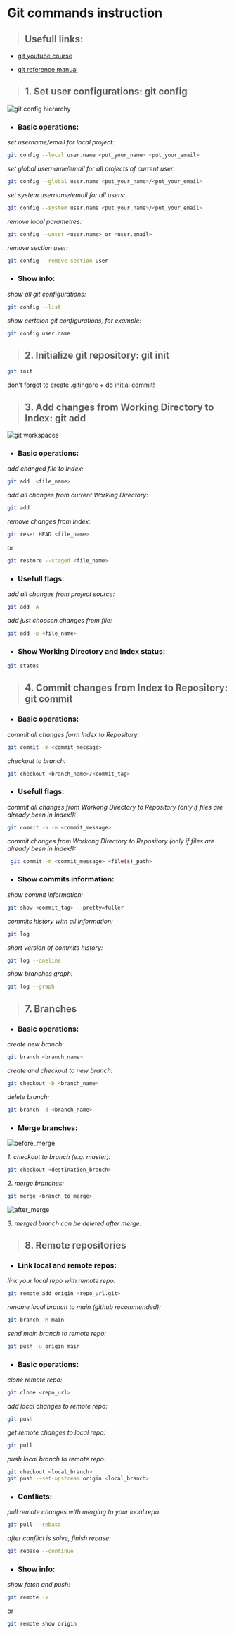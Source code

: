 # Git commands instruction

> ## **Usefull links:**

- [git youtube course](https://www.youtube.com/playlist?list=PLDyvV36pndZFHXjXuwA_NywNrVQO0aQqb)

- [git reference manual](https://git-scm.com/docs)

> ## **1. Set user configurations: git config**

![git config hierarchy](src\git_config.png)

- ### Basic operations:

*set username/email for local project:*

```sh
git config --local user.name <put_your_name> <put_your_email>
```

*set global username/email for all projects of current user:*

```sh
git config --global user.name <put_your_name>/<put_your_email> 
```

*set system username/email for all users:*

```sh
git config --system user.name <put_your_name>/<put_your_email>
```


*remove local parametres:*

```sh
git config --unset <user.name> or <user.email>
```

*remove section user:*

```sh
git config --remove-section user
```
- ### Show info:

*show all git configurations:*

```sh
git config --list
```

*show certaion git configurations, for example:*

```sh
git config user.name
```

> ## **2. Initialize git repository: git init**

```sh
git init
```

don't forget to create .gitingore + do initial commit!

> ## **3. Add changes from Working Directory to Index: git add**

![git workspaces](src\git_workspaces.png)

- ### Basic operations:

*add changed file to Index:*

```sh
git add  <file_name>
```

*add all changes from current Working Directory:*

```sh
git add .
```

*remove changes from Index:*

```sh
git reset HEAD <file_name>
```

or

```sh
git restore --staged <file_name>
```

- ### Usefull flags:

*add all changes from project source:*

```sh
git add -A
```

*add just choosen changes from file:*

```sh
git add -p <file_name>
```

- ### Show Working Directory and Index status:

```sh
git status
```

> ## **4. Commit changes from Index to Repository: git commit**

- ### Basic operations:

*commit all changes form Index to Repository:*

```sh
git commit -m <commit_message>
```

*checkout to branch:*

```sh
git checkout <branch_name>/<commit_tag>
```

- ### Usefull flags:

*commit all changes from Workong Directory to Repository (only if files are already been in Index!):*

```sh
git commit -a -m <commit_message>
```

*commit changes from Workong Directory to Repository (only if files are already been in Index!):*

```sh
 git commit -m <commit_message> <file(s)_path>
 ```

- ### Show commits information:

*show commit information:*

```sh
git show <commit_tag> --pretty=fuller
```

*commits history with all information:*

```sh
git log
```

*short version of commits history:*

```sh
git log --oneline 
```

*show branches graph:*

```sh
git log --graph
```

> ## **7. Branches**

- ### Basic operations:

*create new branch:*

```sh
git branch <branch_name>
```
*create and checkout to new branch:*

```sh
git checkout -b <branch_name>

```
*delete branch:*

```sh
git branch -d <branch_name>
```

- ### Merge branches:

![before_merge](src\before_merge.png)

*1. checkout to branch (e.g. master):*

```sh
git checkout <destination_branch>
```

*2. merge branches:* 

```sh
git merge <branch_to_merge>
```

![after_merge](src\after_merge.png)

*3. merged branch can be deleted after merge.*

> ## **8. Remote repositories**

- ### Link local and remote repos:

*link your local repo with remote repo:*

```sh
git remote add origin <repo_url.git>
```

*rename local branch to main (github recommended):*

```sh
git branch -M main
```

*send main branch to remote repo:*

```sh
git push -u origin main
```

- ### Basic operations:

*clone remote repo:*

```sh
git clone <repo_url>
```

*add local changes to remote repo:*

```sh
git push
```

*get remote changes to local repo:*

```sh
git pull
```

*push local branch to remote repo:*

```sh
git checkout <local_branch>
git push --set-upstream origin <local_branch>
```
- ### Conflicts:

*pull remote changes with merging to your local repo:*

```sh
git pull --rebase
```

*after conflict is solve, finish rebase:*

```sh
git rebase --continue
```

- ### Show info:

*show fetch and push:*

```sh
git remote -v
```

or

```sh
git remote show origin
```

